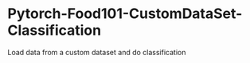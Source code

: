 # Pytorch-Food101-CustomDataSet-Classification
Load data from a custom dataset and do classification
